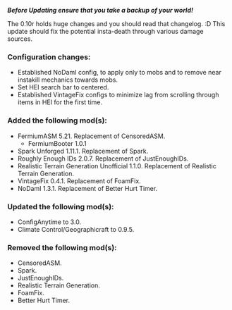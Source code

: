 ***Before Updating ensure that you take a backup of your world!***

The 0.10r holds huge changes and you should read that changelog. :D
This update should fix the potential insta-death through various damage sources.

### **__Configuration changes:__**
* Established NoDamI config, to apply only to mobs and to remove near instakill mechanics towards mobs.
* Set HEI search bar to centered.
* Established VintageFix configs to minimize lag from scrolling through items in HEI for the first time.

### **__Added the following mod(s):__**
* FermiumASM 5.21. Replacement of CensoredASM.
  * FermiumBooter 1.0.1
* Spark Unforged 1.11.1. Replacement of Spark.
* Roughly Enough IDs 2.0.7. Replacement of JustEnoughIDs.
* Realistic Terrain Generation Unofficial 1.1.0. Replacement of Realistic Terrain Generation.
* VintageFix 0.4.1. Replacement of FoamFix.
* NoDamI 1.3.1. Replacement of Better Hurt Timer.

### **__Updated the following mod(s):__**
* ConfigAnytime to 3.0.
* Climate Control/Geographicraft to 0.9.5.

### **__Removed the following mod(s):__**
* CensoredASM.
* Spark.
* JustEnoughIDs.
* Realistic Terrain Generation.
* FoamFix.
* Better Hurt Timer.